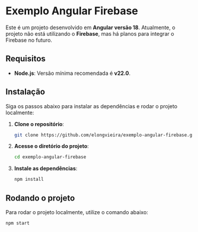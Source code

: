 # Exemplo Angular Firebase

Este é um projeto desenvolvido em **Angular versão 18**. Atualmente, o projeto não está utilizando o **Firebase**, mas há planos para integrar o Firebase no futuro.

## Requisitos

- **Node.js**: Versão mínima recomendada é **v22.0**.

## Instalação

Siga os passos abaixo para instalar as dependências e rodar o projeto localmente:

1. **Clone o repositório**:
    ```bash
    git clone https://github.com/elongvieira/exemplo-angular-firebase.git
    ```

2. **Acesse o diretório do projeto**:
    ```bash
    cd exemplo-angular-firebase
    ```

3. **Instale as dependências**:
    ```bash
    npm install
    ```

## Rodando o projeto

Para rodar o projeto localmente, utilize o comando abaixo:

```bash
npm start
